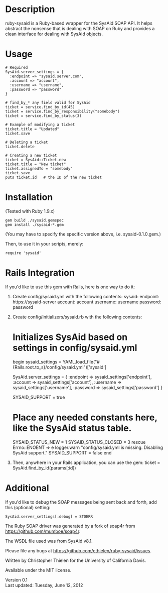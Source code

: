 Description
===========
ruby-sysaid is a Ruby-based wrapper for the SysAid SOAP API. It helps abstract
the nonsense that is dealing with SOAP on Ruby and provides a clean interface
for dealing with SysAid objects.

Usage
=====
    # Required
    SysAid.server_settings = {
      :endpoint => "sysaid.server.com",
      :account => "account",
      :username => "username",
      :password => "password"
    }
    
    # find_by_* any field valid for SysAid
    ticket = service.find_by_id(45)
    ticket = service.find_by_responsibility("somebody")
    ticket = service.find_by_status(3)
    
    # Example of modifying a ticket
    ticket.title = "Updated"
    ticket.save
    
    # Deleting a ticket
    ticket.delete
    
    # Creating a new ticket
    ticket = SysAid::Ticket.new
    ticket.title = "New ticket"
    ticket.assignedTo = "somebody"
    ticket.save
    puts ticket.id   # the ID of the new ticket

Installation
============
(Tested with Ruby 1.9.x)

    gem build ./sysaid.gemspec
    gem install ./sysaid-*.gem

(You may have to specify the specific version above, i.e. sysaid-0.1.0.gem.)

Then, to use it in your scripts, merely:

    require 'sysaid'

Rails Integration
=================
If you'd like to use this gem with Rails, here is one way to do it:

1. Create config/sysaid.yml with the following contents:
    sysaid:
      endpoint: https://sysaid-server
      account: account
      username: username
      password: password
2. Create config/initializers/sysaid.rb with the following contents:
    # Initializes SysAid based on settings in config/sysaid.yml
    begin
      sysaid_settings = YAML.load_file("#{Rails.root.to_s}/config/sysaid.yml")['sysaid']
  
      SysAid.server_settings = {
        :endpoint => sysaid_settings['endpoint'],
        :account => sysaid_settings['account'],
        :username => sysaid_settings['username'],
        :password => sysaid_settings['password']
      }
  
      SYSAID_SUPPORT = true
  
      # Place any needed constants here, like the SysAid status table.
      SYSAID_STATUS_NEW = 1
      SYSAID_STATUS_CLOSED = 3
    rescue Errno::ENOENT => e
      logger.warn "config/sysaid.yml is missing. Disabling SysAid support."
      SYSAID_SUPPORT = false
    end
3. Then, anywhere in your Rails application, you can use the gem:
    ticket = SysAid.find_by_id(params[:id])

Additional
==========
If you'd like to debug the SOAP messages being sent back and forth, add
this (optional) setting:

    SysAid.server_settings[:debug] = STDERR

The Ruby SOAP driver was generated by a fork of soap4r from https://github.com/mumboe/soap4r.

The WSDL file used was from SysAid v8.1.

Please file any bugs at https://github.com/cthielen/ruby-sysaid/issues.

Written by Christopher Thielen for the University of California Davis.

Available under the MIT license.

Version 0.1  
Last updated: Tuesday, June 12, 2012
